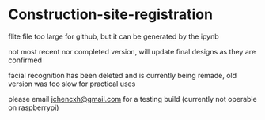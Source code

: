 # Construction-site-registration

flite file too large for github, but it can be generated by the ipynb

not most recent nor completed version, will update final designs as they are confirmed

facial recognition has been deleted and is currently being remade, old version was too slow for practical uses

please email jchencxh@gmail.com for a testing build (currently not operable on raspberrypi)
